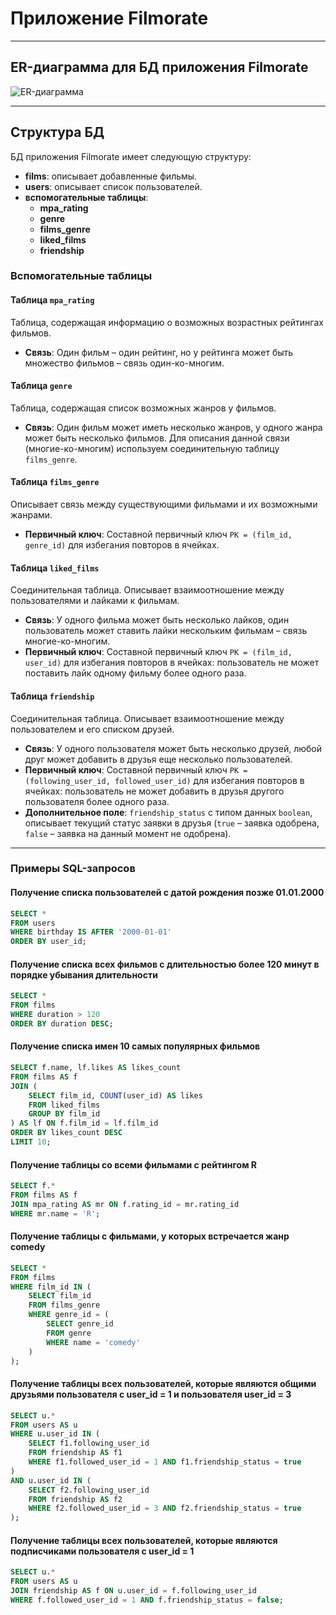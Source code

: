 # Приложение Filmorate

---

## ER-диаграмма для БД приложения Filmorate

![ER-диаграмма](filmorate_ER_diagram.png)

---

## Структура БД

БД приложения Filmorate имеет следующую структуру:

- **films**: описывает добавленные фильмы.
- **users**: описывает список пользователей.
- **вспомогательные таблицы**:
  - **mpa_rating**
  - **genre**
  - **films_genre**
  - **liked_films**
  - **friendship**

### Вспомогательные таблицы

#### Таблица `mpa_rating`

Таблица, содержащая информацию о возможных возрастных рейтингах фильмов.

- **Связь**: Один фильм – один рейтинг, но у рейтинга может быть множество фильмов – связь один-ко-многим.

#### Таблица `genre`

Таблица, содержащая список возможных жанров у фильмов.

- **Связь**: Один фильм может иметь несколько жанров, у одного жанра может быть несколько фильмов. Для описания данной связи (многие-ко-многим) используем соединительную таблицу `films_genre`.

#### Таблица `films_genre`

Описывает связь между существующими фильмами и их возможными жанрами.

- **Первичный ключ**: Составной первичный ключ `PK = (film_id, genre_id)` для избегания повторов в ячейках.

#### Таблица `liked_films`

Соединительная таблица. Описывает взаимоотношение между пользователями и лайками к фильмам.

- **Связь**: У одного фильма может быть несколько лайков, один пользователь может ставить лайки нескольким фильмам – связь многие-ко-многим.
- **Первичный ключ**: Составной первичный ключ `PK = (film_id, user_id)` для избегания повторов в ячейках: пользователь не может поставить лайк одному фильму более одного раза.

#### Таблица `friendship`

Соединительная таблица. Описывает взаимоотношение между пользователем и его списком друзей.

- **Связь**: У одного пользователя может быть несколько друзей, любой друг может добавить в друзья еще несколько пользователей.
- **Первичный ключ**: Составной первичный ключ `PK = (following_user_id, followed_user_id)` для избегания повторов в ячейках: пользователь не может добавить в друзья другого пользователя более одного раза.
- **Дополнительное поле**: `friendship_status` с типом данных `boolean`, описывает текущий статус заявки в друзья (`true` – заявка одобрена, `false` – заявка на данный момент не одобрена).

---

### Примеры SQL-запросов

#### Получение списка пользователей с датой рождения позже 01.01.2000

```sql
SELECT *  
FROM users
WHERE birthday IS AFTER '2000-01-01'
ORDER BY user_id;
```

#### Получение списка всех фильмов с длительностью более 120 минут в порядке убывания длительности

```sql
SELECT * 
FROM films
WHERE duration > 120
ORDER BY duration DESC;
```

#### Получение списка имен 10 самых популярных фильмов

```sql
SELECT f.name, lf.likes AS likes_count
FROM films AS f
JOIN (
    SELECT film_id, COUNT(user_id) AS likes
    FROM liked_films
    GROUP BY film_id
) AS lf ON f.film_id = lf.film_id
ORDER BY likes_count DESC
LIMIT 10;
```

#### Получение таблицы со всеми фильмами с рейтингом R

```sql
SELECT f.*
FROM films AS f
JOIN mpa_rating AS mr ON f.rating_id = mr.rating_id
WHERE mr.name = 'R';
```

#### Получение таблицы с фильмами, у которых встречается жанр comedy

```sql
SELECT *
FROM films
WHERE film_id IN (
    SELECT film_id
    FROM films_genre
    WHERE genre_id = (
        SELECT genre_id
        FROM genre
        WHERE name = 'comedy'
    )
);
```

#### Получение таблицы всех пользователей, которые являются общими друзьями пользователя с user_id = 1 и пользователя user_id = 3
```sql
SELECT u.*
FROM users AS u
WHERE u.user_id IN (
    SELECT f1.following_user_id
    FROM friendship AS f1
    WHERE f1.followed_user_id = 1 AND f1.friendship_status = true
)
AND u.user_id IN (
    SELECT f2.following_user_id
    FROM friendship AS f2
    WHERE f2.followed_user_id = 3 AND f2.friendship_status = true
);
```

#### Получение таблицы всех пользователей, которые являются подписчиками пользователя с user_id = 1

```sql
SELECT u.*
FROM users AS u
JOIN friendship AS f ON u.user_id = f.following_user_id
WHERE f.followed_user_id = 1 AND f.friendship_status = false;
```

